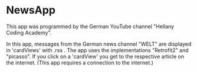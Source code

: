 # NewsApp
This app was programmed by the German YouTube channel "Hellany Coding Academy".

In this app, messages from the German news channel "WELT" are displayed in 'cardViews' with .rss .
The app uses the implementations "Retrofit2" and "picasso".
If you click on a 'cardView' you get to the respective article on the internet.
(This app requires a connection to the internet.)
